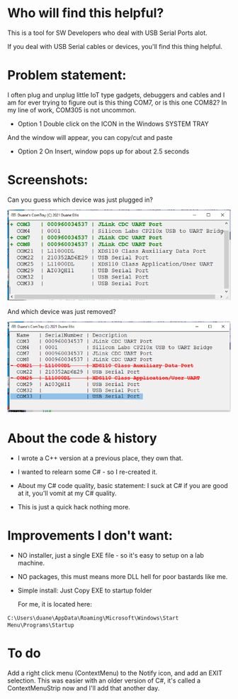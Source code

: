 # Who will find this helpful?

This is a tool for SW Developers who deal with USB Serial Ports alot.

If you deal with USB Serial cables or devices, you'll find this thing helpful. 

# Problem statement:

I often plug and unplug little IoT type gadgets, debuggers and cables and 
I am for ever trying to figure out is this thing COM7, or is this one COM82?
In my line of work, COM305 is not uncommon.

- Option 1 Double click on the ICON in the Windows SYSTEM TRAY

And the window will appear, you can copy/cut and paste

- Option 2 On Insert, window pops up for about 2.5 seconds

# Screenshots:

Can you guess which device was just plugged in?

![plugin-screen-shot](images/add-screenshot_21-mar-30.PNG)

And which device was just removed?

![plugin-screen-shot](images/del-screenshot_21-mar-30.PNG)

# About the code & history

- I wrote a C++ version at a previous place, they own that. 

- I wanted to relearn some C# - so I re-created it.

- About my C# code quality, basic statement: I suck at C# if you are good at it, you'll vomit at my C# quality.

- This is just a quick hack nothing more.

# Improvements I don't want:

- NO installer, just a single EXE file - so it's easy to setup on a lab machine.

- NO packages, this must means more DLL hell for poor bastards like me.

- Simple install: Just Copy EXE to startup folder

  For me, it is located here:
```
C:\Users\duane\AppData\Roaming\Microsoft\Windows\Start Menu\Programs\Startup
```

# To do

Add a right click menu (ContextMenu) to the Notify icon, and add an EXIT selection.
This was easier with an older version of C#, it's called a ContextMenuStrip now
and I'll add that another day.
